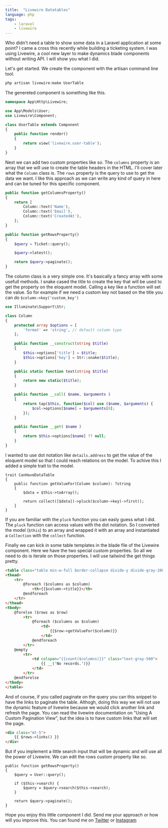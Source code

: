 ```yaml
---
title:  "Livewire Datatables"
language: php
tags:
    - laravel
    - livewire
---
```


Who didn't need a table to show some data in a Laravel application at some point? I came a cross this recently while building a ticketing system. I was using Livewire, a cool new layer to make dynamics blade components without writing API. I will show you what I did.

Let's get started. We create the component with the artisan command line tool. 
```bash
php artisan livewire:make UserTable
```

The genereted component is something like this.
```php
namespace App\Http\Livewire;

use App\Models\User;
use Livewire\Component;

class UserTable extends Component
{
    public function render()
    {
        return view('livewire.user-table');
    }
}
```

Next we can add two custom properties like so. The `columns` property is an array that we will use to create the table headers in the HTML. I'll cover later what the `Column` class is. The `rows` property is the query to use to get the data we want. I like this approach as we can write any kind of query in here and can be tuned for this specific component.

```php
public function getColumnsProperty()
{
    return [
        Column::text('Name'),
        Column::text('Email'),
        Column::text('CreatedAt'),
    ];
}

public function getRowsProperty()
{
    $query = Ticket::query();

    $query->latest();

    return $query->paginate();
}
```

The column class is a very simple one. It's basically a fancy array with some usefull methods. I snake cased the title to create the key that will be used to get the property on the eloquent model. Calling a key like a function will set the value. So for example if we need a custom key not based on the title you can do `$column->key('custom_key')`
```php
use Illuminate\Support\Str;

class Column
{
    protected array $options = [
        'format' => 'string', // default column type
    ];

    public function __construct(string $title)
    {
        $this->options['title'] = $title;
        $this->options['key'] = Str::snake($title);
    }

    public static function text(string $title)
    {
        return new static($title);
    }

    public function __call( $name, $arguments )
    {
        return tap($this, function($col) use ($name, $arguments) {
            $col->options[$name] = $arguments[0];
        });
    }

    public function __get( $name )
    {
        return $this->options[$name] ?? null;
    }
}
```

I wanted to use dot notation like `details.address` to get the value of the eloquent model so that I could reach relations on the model. To achive this I added a simple trait to the model.
```
trait CanHaveDataTable
{
    public function getValueFor(Column $column): ?string
    {
        $data = $this->toArray();

        return collect([$data])->pluck($column->key)->first();
    }
}
```
If you are familiar with the `pluck` function you can easly guess what I did. The `pluck` function can access values with the dot notation. So I converted the model (`$this`) to an array and wrapped it with an array and instantiated a `Collection` with the `collect` function.

Finally we can kick in some table templates in the blade file of the Livewire component. Here we have the two special custom properties. So all we need to do is iterate on those properties. I will use tailwind the get things pretty.

```html
<table class="table min-w-full border-collapse divide-y divide-gray-200 bg-white">
<thead>
    <tr>
        @foreach ($columns as $column)
            <th>{{$column->title}}</th>
        @endforeach
    </tr>
</thead>
<tbody>
    @forelse ($rows as $row)
        <tr>
            @foreach ($columns as $column)
                <td>
                    {{$row->getValueFor($column)}}
                </td>
            @endforeach
        </tr>
    @empty
        <tr>
            <td colspan="{{count($columns)}}" class="text-gray-500">
                {{ __('No records.')}}
            </td>
        </tr>
    @endforelse
</tbody>
</table>
```

And of course, if you called paginate on the query you can this snippet to have the links to paginate the table. Althogh, doing this way we will not use the dynamic feature of livewire because we would click another link and refresh the page. You can read the livewire documentation on "Using A Custom Pagination View", but the idea is to have custom links that will set the page.
```html
<div class="mt-5">
    {{ $rows->links() }}
</div>
```

But if you implement a little search input that will be dynamic and will use all the power of Livewire. We can edit the rows custom property like so. 
```
public function getRowsProperty()
{
    $query = User::query();

    if ($this->search) {
        $query = $query->search($this->search);
    }

    return $query->paginate();
}
```

Hope you enjoy this little component I did. Send me your approach or how will you improve this. 
You can found me on [Twitter](https://twitter.com/giorgiopogliani) or [Instagram](https://instagram.com/giorgiopogliani)

